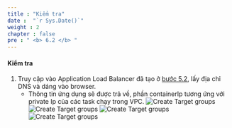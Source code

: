 ```yaml
---
title : "Kiểm tra"
date :  "`r Sys.Date()`" 
weight : 2 
chapter : false
pre : " <b> 6.2 </b> "
---
```

#### Kiểm tra
1. Truy cập vào Application Load Balancer đã tạo ở [bước 5.2](/content/5-create-alb-and-target-groups/5.2-create-alb/), lấy địa chỉ DNS và dáng vào browser.
    - Thông tin ứng dụng sẽ được trả về, phần containerIp tương ứng với private Ip của các task chạy trong VPC.
![Create Target groups](/images/6-create-services/003.png)
![Create Target groups](/images/6-create-services/004.png)
![Create Target groups](/images/6-create-services/005.png)
![Create Target groups](/images/6-create-services/006.png)